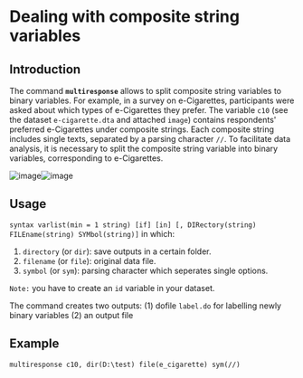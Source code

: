 # Dealing with composite string variables

## Introduction

The command **``multiresponse``** allows to split composite string variables to binary variables. 
For example, in a survey on e-Cigarettes, participants were asked about which types of e-Cigarettes they prefer. The variable ``c10`` (see the dataset ``e-cigarette.dta`` and attached ``image``) contains respondents' preferred e-Cigarettes under composite strings. Each composite string includes single texts, separated by a parsing character ``//``. To facilitate data analysis, it is necessary to split the composite string variable into binary variables, corresponding to e-Cigarettes.

![image](https://user-images.githubusercontent.com/60907709/115999761-4c3f9680-a5ed-11eb-8482-f5d826a609ea.png "image 1")![image](https://user-images.githubusercontent.com/60907709/115999921-3ed6dc00-a5ee-11eb-888e-e63446638777.png "image 2")

## Usage
``syntax varlist(min = 1 string) [if] [in] [, DIRectory(string) FILEname(string) SYMbol(string)]`` in which:
1. ``directory`` (or ``dir``): save outputs in a certain folder.
2. ``filename`` (or ``file``): original data file.
3. ``symbol`` (or ``sym``): parsing character which seperates single options.

``Note:`` you have to create an ``id`` variable in your dataset.

The command creates two outputs: 
(1) dofile ``label.do`` for labelling newly binary variables 
(2) an output file

## Example

``multiresponse c10, dir(D:\test) file(e_cigarette) sym(//)``



